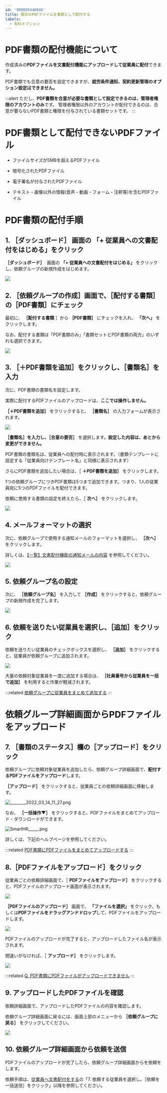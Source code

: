 ```yaml
---
id: '900005440846'
title: 既存のPDFファイルを書類として配付する
labels:
  - 有料オプション
---
```

# PDF書類の配付機能について

作成済みの**PDFファイルを文書配付機能にアップロードして従業員に配付**できます。

PDF書類でも合意の要否を設定できますが、**就労条件通知、契約更新管理のオプション設定はできません。**

:::alert
ただし、**PDF書類を合意が必要な書類として設定できるのは、管理者権限のアカウントのみ**です。
管理者権限以外のアカウントが配付できるのは、合意が要らないPDF書類と権限を付与されている書類セットです。
:::

# PDF書類として配付できないPDFファイル

- ファイルサイズが5MBを超えるPDFファイル
    
- 暗号化されたPDFファイル
    
- 電子署名が付与されたPDFファイル
    
- テキスト・画像以外の情報(音声・動画・フォーム・注釈等)を含むPDFファイル

# PDF書類の配付手順

## 1\. ［ダッシュボード］ 画面の 「+ 従業員への文書配付をはじめる」をクリック

 **［ダッシュボード］**  画面の  **「+ 従業員への文書配付をはじめる」** をクリックし、依頼グループの新規作成をはじめます。

![](./00_SmartHR_____.png)

## 2\. ［依頼グループの作成］画面で、［配付する書類］の［PDF書類］にチェック

最初に、 **［配付する書類** ］から **［PDF書類］** にチェックを入れ、 **「次へ」** をクリックします。

なお、配付する書類は「PDF書類のみ」「書類セットとPDF書類の両方」のいずれも選択できます。

![](./01_SmartHR_____.png)

## 3\. ［＋PDF書類を追加］をクリックし、［書類名］を入力

次に、PDF書類の書類名を設定します。

実際に配付するPDFファイルのアップロードは、**ここでは操作しません。**

 **［＋PDF書類を追加］** をクリックすると、 **［書類名］** の入力フォームが表示されます。

![](./02_SmartHR_____.png)

 **［書類名］を入力し、［合意の要否］** を選択します。**設定した内容は、あとから変更ができません。**

PDF書類の書類名は、従業員への配付時に表示されます。（書類テンプレートに設定する「従業員向けテンプレート名」と同様に表示されます）

さらにPDF書類を追加したい場合は、［ **＋PDF書類を追加］** をクリックします。

1つの依頼グループにつきPDF書類は5つまで追加できます。つまり、1人の従業員宛に5つのPDFファイルを配付できます。

依頼に使用する書類の設定を終えたら、［ **次へ］** をクリックします。

![](./03_SmartHR_____.png)

## 4\. メールフォーマットの選択

次に、依頼グループで使用する通知メールのフォーマットを選択し、 **［次へ］** をクリックします。

詳しくは、[【一覧】文書配付機能の通知メールの内容](https://knowledge.smarthr.jp/hc/ja/articles/360035821993) を参照してください。

![](./04_SmartHR_____.png)

## 5\. 依頼グループ名の設定

次に、 **［依頼グループ名］** を入力して **［作成］** をクリックすると、依頼グループの新規作成を完了します。

![](./05_SmartHR_____.png)

## 6\. 依頼を送りたい従業員を選択し、［追加］をクリック

依頼を送りたい従業員のチェックボックスを選択し、 **［追加］** をクリックすると、従業員が依頼グループに追加されます。

![](./06_SmartHR_____.png)

大量の依頼対象従業員を一度に追加する場合は、 **［社員番号から従業員を一括で追加］** を利用すると作業が軽減されます。

:::related
[依頼グループに従業員をまとめて追加する](https://knowledge.smarthr.jp/hc/ja/articles/360043494373)
:::

# 依頼グループ詳細画面からPDFファイルをアップロード

## 7\. ［書類のステータス］欄の［アップロード］をクリック

依頼グループに依頼対象従業員を追加したら、依頼グループ詳細画面で、**配付するPDFファイルをアップロード**します。

 **［アップロード］** をクリックすると、従業員ごとの依頼詳細画面に移動します。

![________2022_03_14_11_27.png](./________2022_03_14_11_27.png)

なお、 **［一括操作▼］** をクリックすると、PDFファイルをまとめてアップロード・ダウンロードができます。

![SmartHR_____.png](./07_SmartHR_____.png)

詳しくは、下記のヘルプページを参照してください。

:::related
[PDF書類にPDFファイルをまとめてアップロードする](https://knowledge.smarthr.jp/hc/ja/articles/4402741674393)
:::

## 8.［PDFファイルをアップロード］をクリック

従業員ごとの依頼詳細画面で、［ **PDFファイルをアップロード］** をクリックすると、PDFファイルのアップロード画面が表示されます。

![](./screencapture-oke-staging-aoyagi-farm-documents-42817ef6-2300-4a76-9355-a9c0d2e2d61b-2022-03-11-17_07_22.png)

 **［PDFファイルのアップロード］** 画面で、 **「ファイルを選択」** をクリック、もしくは**PDFファイルをドラッグアンドドロップ**して、PDFファイルをアップロードします。

![](./08_SmartHR_____.png)

PDFファイルのアップロードが完了すると、アップロードしたファイル名が表示されます。

間違いがなければ、［ **アップロード］** をクリックします。

![](./09_SmartHR_____.png)

:::related
[Q. PDF書類にPDFファイルがアップロードできません](https://knowledge.smarthr.jp/hc/ja/articles/900006399563)
:::

## 9\. アップロードしたPDFファイルを確認

依頼詳細画面で、アップロードしたPDFファイルの内容を確認します。

依頼グループ詳細画面に戻るには、画面上部のメニューから **［依頼グループに戻る］** をクリックしてください。

![](./screencapture-oke-staging-aoyagi-farm-documents-e604edb1-7f24-4941-a75c-35e7019be1f9-2022-03-14-12_03_58.png)

## 10\. 依頼グループ詳細画面から依頼を送信

PDFファイルのアップロードが完了したら、依頼グループ詳細画面からを依頼をします。

依頼手順は、[従業員へ文書配付をする](https://knowledge.smarthr.jp/hc/ja/articles/360026105334)の「7. 依頼する従業員を選択し、［依頼を一括送信］をクリック」以降を参照してください。
